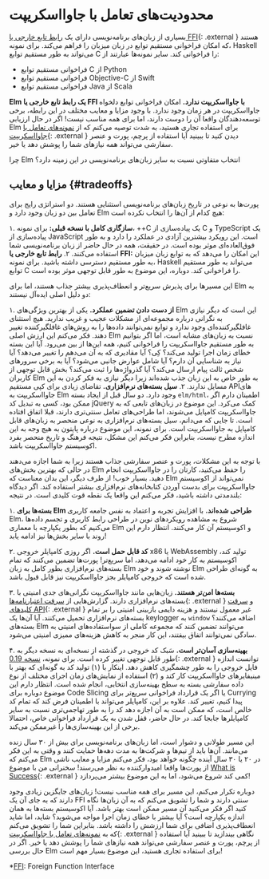 # محدودیت‌های تعامل با جاوااسکریپت

بسیاری از زبان‌های برنامه‌نویسی دارای یک [رابط تابع خارجی یا FFI][ffi]{: .external } هستند که امکان فراخوانی مستقیم توابع در زبان میزبان را فراهم می‌کند. برای نمونه، Haskell می‌تواند به طور مستقیم توابع C را فراخوانی کند. سایر نمونه‌ها عبارتند از:

- فراخوانی مستقیم توابع C از Python
- فراخوانی مستقیم توابع Objective-C از Swift
- فراخوانی مستقیم توابع Java از Scala

**Elm یک رابط تابع خارجی یا FFI با جاوااسکریپت ندارد.** امکان فراخوانی توابع دلخواه جاوااسکریپت در هر زمان وجود ندارد. با وجود مزایا و معایب مختلف در این رابطه، برخی توسعه‌دهندگان واقعا آن را دوست دارند، اما برای همه مناسب نیست! اگر در حال ارزیابی Elm برای استفاده تجاری هستید، به شدت توصیه می‌کنم که از [نمونه‌های تعامل با جاوااسکریپت][js-interop-examples]{: .external } دیدن کنید تا ببینید آیا استفاده از پرچم، پورت و عنصر سفارشی می‌تواند همه نیازهای شما را پوشش دهد یا خیر.

چرا Elm انتخاب متفاوتی نسبت به سایر زبان‌های برنامه‌نویسی در این زمینه دارد؟

## مزایا و معایب {#tradeoffs}

پورت‌ها به نوعی در تاریخ زبان‌های برنامه‌نویسی استثنایی هستند. دو استراتژی رایج برای تعامل بین دو زبان وجود دارد و Elm هیچ کدام از آن‌ها را انتخاب نکرده است:

۱. **سازگاری کامل با نسخه قبلی:** برای نمونه، ++C یک پیاده‌سازی از C و TypeScript یک پیاده‌سازی از JavaScript است. این رویکرد بیشترین آزادی در عملکرد را دارد و به طور فوق‌العاده‌ای موثر بوده است. در حقیقت، همه در حال حاضر از زبان برنامه‌نویسی شما استفاده می‌کنند.
۲. **رابط تابع خارجی یا FFI:** این امکان را می‌دهد که به توابع زبان میزبان به طور مستقیم دسترسی داشته باشید. برای نمونه، Haskell می‌تواند به طور مستقیم توابع C را فراخوانی کند. دوباره، این موضوع به طور قابل توجهی موثر بوده است.

این مسیرها برای پذیرش سریع‌تر و انعطاف‌پذیری بیشتر جذاب هستند، اما برای Elm به دو دلیل اصلی ایده‌آل نیستند:

۱. **از دست دادن تضمین عملکرد.** یکی از بهترین ویژگی‌های Elm این است که دیگر نیازی به نگرانی درباره مجموعه‌ای از مشکلات عجیب و غریب ندارید. هیچ استثنای غافلگیرکننده‌ای وجود ندارد و توابع نمی‌توانند داده‌ها را به روش‌های غافلگیرکننده تغییر دهند. فکر می‌کنم این ارزش اصلی Elm نسبت به زبان‌های مشابه است، اما اگر بتوانیم به طور مستقیم جاوااسکریپت را فراخوانی کنیم، همه این‌ها از بین می‌رود. آیا این بسته خطای زمان اجرا تولید می‌کند؟ کِی؟ آیا مقادیری که به آن می‌دهم را تغییر می‌دهد؟ آیا نیاز به شناسایی آن دارم؟ آیا شامل عوارض جانبی می‌شود؟ آیا به برخی سرورهای شخص ثالث پیام ارسال می‌کند؟ آیا گذرواژه‌ها را ثبت می‌کند؟ بخش قابل توجهی از کاربران Elm به طور خاص به این زبان جذب شده‌اند زیرا دیگر نیازی به فکر کردن به این مسایل ندارند.
۲. **سیل بسته‌های نرم‌افزاری.** تقاضای زیادی برای کپی مستقیم APIهای جاوااسکریپت به Elm وجود دارد. دو سال قبل از ایجاد بسته `elm/html`، اطمینان دارم اگر ممکن بود، کسی به تبدیل کد jQuery کمک می‌کرد. این موضوع در زبان‌های تابعی که به جاوااسکریپت کامپایل می‌شوند، اما طراحی‌های تعامل سنتی‌تری دارند، قبلا اتفاق افتاده است. تا جایی که می‌دانم، سیل بسته‌های نرم‌افزاری به نوعی منحصر به زبان‌های قابل کامپایل به جاوااسکریپت است. برای نمونه، این موضوع درباره پایتون به هیچ وجه به این اندازه مطرح نیست، بنابراین فکر می‌کنم این مشکل، نتیجه فرهنگ و تاریخ منحصر بفرد اکوسیستم جاوااسکریپت باشد.

با توجه به این مشکلات، پورت و عنصر سفارشی جذاب هستند زیرا به شما اجازه می‌دهند در حالی که بهترین بخش‌های Elm را حفظ می‌کنید، کارتان را در جاوااسکریپت انجام دهید. بسیار خوب! از طرف دیگر، این بدان معناست که Elm نمی‌تواند از اکوسیستم جاوااسکریپت برای بدست آوردن کتابخانه‌های نرم‌افزاری بیشتر استفاده کند. اگر دیدگاه بلندمدتی داشته باشید، فکر می‌کنم این واقعا یک نقطه قوت کلیدی است. در نتیجه:

۱. **بسته‌ها برای Elm طراحی شده‌اند.** با افزایش تجربه و اعتماد به نفس جامعه کاربری Elm، شروع به مشاهده رویکردهای نوین در طراحی رابط کاربری و تجسم داده‌ها می‌کنیم که بطور یکپارچه با معماری Elm و اکوسیستم آن کار می‌کنند. انتظار دارم این روند با سایر بخش‌ها نیز ادامه یابد!

۲. **کد قابل حمل است.** اگر روزی کامپایلر خروجی x86 یا WebAssembly تولید کند، اکوسیستم به کار خود ادامه می‌دهد، اما سریع‌تر! پورت‌ها تضمین می‌کنند که تمام بسته‌های نرم‌افزاری بطور کامل به زبان Elm نوشته شوند و خود Elm به گونه‌ای طراحی شده است که خروجی کامپایلر بجز جاوااسکریپت نیز قابل قبول باشد.

۳. **بسته‌ها امن‌تر هستند.** زبان‌هایی مانند جاوااسکریپت نگرانی‌های جدی امنیتی با بسته‌های نرم‌افزاری دارند. گزارش‌هایی از [سرقت اعتبارنامه‌ها][stealing-credentials]{: .external } و [سرقت کلیدهای API][stealing-api-keys]{: .external } غیر معمول نیستند و هزینه دایمی بازبینی امنیتی را بر تمام بسته‌های نرم‌افزاری تحمیل می‌کنند. آیا آن‌ها یک keylogger به `window` اضافه می‌کنند؟ بسته‌های Elm می‌توانند تضمین کنند که مجموعه کاملی از سواستفاده‌های امنیتی به سادگی نمی‌توانند اتفاق بیفتند، این کار منجر به کاهش هزینه‌های ممیزی امنیتی می‌شود.

۴. **بهینه‌سازی آسان‌تر است.** سَبک کد خروجی در گذشته از نسخه‌ای به نسخه دیگر به طور قابل توجهی تغییر کرده است. برای نمونه، [نسخه 0.19][small-assets]{: .external } توانست اندازه فایل خروجی را به طور چشمگیری کاهش دهد. اینکار با (۱) تولید کد به گونه‌ای که بهتر با مینیفایرهای جاوااسکریپت کار کند و (۲) استفاده از نمایش‌های زمان اجرای مختلف از نوع داده سفارشی بسته به سطح بهینه‌سازی انتخابی، انجام شده است. انتظار دارم این موضوع دوباره برای Code Slicing یا اگر یک قرارداد فراخوانی سریع‌تر برای Currying پیدا کنیم، تغییر کند. علاوه بر این، کامپایلر می‌تواند با اطمینان فرض کند که تمام کد خالص است، که ممکن است به آن اجازه دهد کد را به طور تهاجمی‌تری نسبت به سایر کامپایلرها جابجا کند. در حال حاضر، قفل شدن به یک قرارداد فراخوانی خاص، احتمالا برخی از این بهینه‌سازی‌ها را غیرممکن می‌کند.

این مسیر طولانی و دشوار است، اما زبان‌های برنامه‌نویسی برای بیش از ۳۰ سال زنده می‌مانند. آن‌ها باید از تیم‌ها و شرکت‌ها به مدت دهه‌ها حمایت کنند و وقتی به این فکر می‌کنم که Elm در ۲۰ یا ۳۰ سال آینده چگونه خواهد بود، فکر می‌کنم مزایا و معایب ناشی از پورت‌ها واقعا امیدوارکننده به نظر می‌رسند! سخنرانی من با موضوع [What is Success][what-is-success]{: .external } کمی کند شروع می‌شود، اما به این موضوع بیشتر می‌پردازد!

دوباره تکرار می‌کنم، این مسیر برای همه مناسب نیست! زبان‌های جایگزین زیادی وجود دارند که به جای آن یک FFI سنتی دارند و شما را تشویق می‌کنم که به آن زبان‌ها نگاه کنید اگر فکر می‌کنید آن مسیر ممکن است بهتر باشد. آیا اکوسیستم بسته‌ها به همان اندازه یکپارچه است؟ آیا بیشتر با خطای زمان اجرا مواجه می‌شوید؟ شاید، اما شاید انعطاف‌پذیری اضافی برای شما ارزشش را داشته باشد. بنابراین شما را تشویق می‌کنم که به [نمونه‌های تعامل با جاوااسکریپت][js-interop-examples]{: .external } نگاهی بیندازید تا ببینید آیا استفاده از پرچم، پورت و عنصر سفارشی می‌تواند همه نیازهای شما را پوشش دهد یا خیر. اگر در حال بررسی Elm برای استفاده تجاری هستید، این موضوع بسیار مهم است!

*[FFI]: Foreign Function Interface

[ffi]: https://en.wikipedia.org/wiki/Foreign_function_interface
[js-interop-examples]: https://github.com/elm-community/js-integration-examples
[stealing-credentials]: https://www.bleepingcomputer.com/news/security/compromised-javascript-package-caught-stealing-npm-credentials
[stealing-api-keys]: https://winbuzzer.com/2020/01/14/microsoft-discovers-an-npm-package-thats-been-stealing-unix-user-data-xcxwbn
[small-assets]: https://elm-lang.org/news/small-assets-without-the-headache
[what-is-success]: https://youtu.be/uGlzRt-FYto